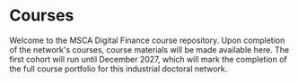 # Courses
Welcome to the MSCA Digital Finance course repository. Upon completion of the network's courses, course materials will be made available here. The first cohort will run until December 2027, which will mark the completion of the full course portfolio for this industrial doctoral network.  
